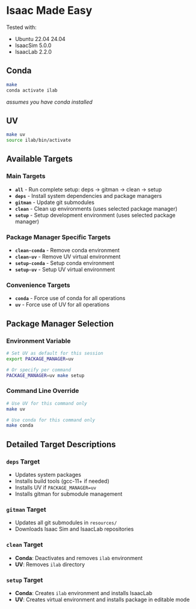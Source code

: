 # Isaac Made Easy

Tested with:
* Ubuntu 22.04 24.04
* IsaacSim 5.0.0
* IsaacLab 2.2.0

## Conda

```bash
make
conda activate ilab
```

*assumes you have conda installed*

## UV


```bash
make uv
source ilab/bin/activate
```

## Available Targets

### Main Targets
- **`all`** - Run complete setup: deps → gitman → clean → setup
- **`deps`** - Install system dependencies and package managers
- **`gitman`** - Update git submodules
- **`clean`** - Clean up environments (uses selected package manager)
- **`setup`** - Setup development environment (uses selected package manager)

### Package Manager Specific Targets
- **`clean-conda`** - Remove conda environment
- **`clean-uv`** - Remove UV virtual environment
- **`setup-conda`** - Setup conda environment
- **`setup-uv`** - Setup UV virtual environment

### Convenience Targets
- **`conda`** - Force use of conda for all operations
- **`uv`** - Force use of UV for all operations

## Package Manager Selection

### Environment Variable
```bash
# Set UV as default for this session
export PACKAGE_MANAGER=uv

# Or specify per command
PACKAGE_MANAGER=uv make setup
```

### Command Line Override
```bash
# Use UV for this command only
make uv

# Use conda for this command only  
make conda
```

## Detailed Target Descriptions

### `deps` Target
- Updates system packages
- Installs build tools (gcc-11+ if needed)
- Installs UV if `PACKAGE_MANAGER=uv`
- Installs gitman for submodule management

### `gitman` Target
- Updates all git submodules in `resources/`
- Downloads Isaac Sim and IsaacLab repositories

### `clean` Target
- **Conda**: Deactivates and removes `ilab` environment
- **UV**: Removes `ilab` directory

### `setup` Target
- **Conda**: Creates `ilab` environment and installs IsaacLab
- **UV**: Creates virtual environment and installs package in editable mode
